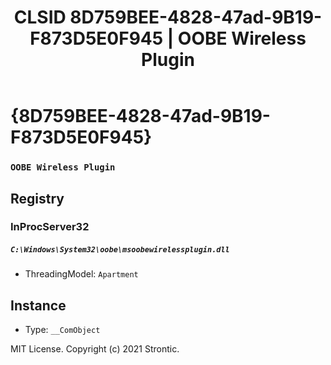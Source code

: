 ﻿---
title: "CLSID 8D759BEE-4828-47ad-9B19-F873D5E0F945 | OOBE Wireless Plugin"
excerpt: What is COM-Object CLSID 8D759BEE-4828-47ad-9B19-F873D5E0F945?
---

# {8D759BEE-4828-47ad-9B19-F873D5E0F945}

### `OOBE Wireless Plugin`

## Registry


### InProcServer32

##### `C:\Windows\System32\oobe\msoobewirelessplugin.dll`
* ThreadingModel: `Apartment`

## Instance

* Type: `__ComObject`

MIT License. Copyright (c) 2021 Strontic.


